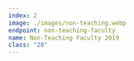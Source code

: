 ```yaml
---
index: 2
image: ./images/non-teaching.webp
endpoint: non-teaching-faculty
name: Non-Teaching Faculty 2019
class: "20"
---
```

